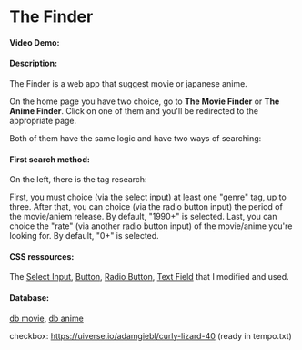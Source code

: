 # The Finder
#### Video Demo:  <URL HERE>
#### Description:
The Finder is a web app that suggest movie or japanese anime.

On the home page you have two choice, go to **The Movie Finder** or **The Anime Finder**.
Click on one of them and you'll be redirected to the appropriate page.


Both of them have the same logic and have two ways of searching:

#### First search method:

On the left, there is the tag research:

First, you must choice (via the select input) at least one "genre" tag, up to three.
After that, you can choice (via the radio button input) the period of the movie/aniem release. By default, "1990+" is selected.
Last, you can choice the "rate" (via another radio button input) of the movie/anime you're looking for. By default, "0+" is selected.





#### CSS ressources:

The [Select Input](https://codepen.io/vkjgr/pen/VYMeXp), [Button](https://uiverse.io/adamgiebl/rare-moose-45),
[Radio Button](https://uiverse.io/gharsh11032000/moody-dog-23), [Text Field](https://codepen.io/webcrafterscz/pen/WLxzyQ)
that I modified and used.

#### Database:
[db movie](https://www.kaggle.com/datasets/disham993/9000-movies-dataset), [db anime](https://www.kaggle.com/datasets/dbdmobile/myanimelist-dataset)

checkbox:
https://uiverse.io/adamgiebl/curly-lizard-40 (ready in tempo.txt)







